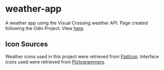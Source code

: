 # weather-app
A weather app using the Visual Crossing weather API. Page created following the Odin Project. View [here](https://triangular100.github.io/weather-app/).

## Icon Sources
Weather icons used in this project were retrieved from [FlatIcon](https://www.flaticon.com/).
Interface icons used were retrieved from [Pictogrammers](https://pictogrammers.com/).
